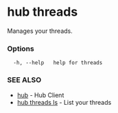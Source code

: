 # hub threads

Manages your threads.

### Options

```
  -h, --help   help for threads
```

### SEE ALSO

* [hub](hub.md)	 - Hub Client
* [hub threads ls](hub_threads_ls.md)	 - List your threads

